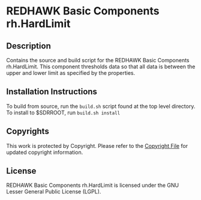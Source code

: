 # REDHAWK Basic Components rh.HardLimit
 
## Description

Contains the source and build script for the REDHAWK Basic Components rh.HardLimit. This component thresholds data so that all data is between the upper and lower limit as specified by the properties.
 
## Installation Instructions
To build from source, run the `build.sh` script found at the top level directory. To install to $SDRROOT, run `build.sh install`

## Copyrights

This work is protected by Copyright. Please refer to the [Copyright File](COPYRIGHT) for updated copyright information.

## License

REDHAWK Basic Components rh.HardLimit is licensed under the GNU Lesser General Public License (LGPL).
